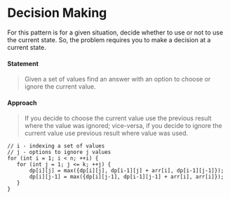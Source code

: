 # Decision Making



For this pattern is for a given situation, decide whether to use or not to use the current state. So, the problem requires you to make a decision at a current state.

#### Statement

> Given a set of values find an answer with an option to choose or ignore the current value.

#### Approach

> If you decide to choose the current value use the previous result where the value was ignored; vice-versa, if you decide to ignore the current value use previous result where value was used.

```text
// i - indexing a set of values
// j - options to ignore j values
for (int i = 1; i < n; ++i) {
   for (int j = 1; j <= k; ++j) {
       dp[i][j] = max({dp[i][j], dp[i-1][j] + arr[i], dp[i-1][j-1]});
       dp[i][j-1] = max({dp[i][j-1], dp[i-1][j-1] + arr[i], arr[i]});
   }
}
```

